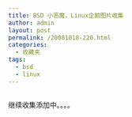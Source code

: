 ```yaml
---
title: BSD 小恶魔，Linux企鹅图片收集
author: admin
layout: post
permalink: /20081018-220.html
categories:
  - 收藏夹
tags:
  - bsd
  - linux
---
```

<img border="0" alt="" src="http://blog.eaxi.com/images/smiles/teeth.gif" /><img border="0" alt="" src="http://blog.eaxi.com/images/smiles/teeth.gif" /><img border="0" alt="" src="http://blog.eaxi.com/images/smiles/teeth.gif" />

继续收集添加中。。。。